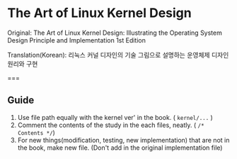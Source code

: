 The Art of Linux Kernel Design
===

Original: The Art of Linux Kernel Design: Illustrating the Operating System Design Principle and Implementation 1st Edition

Translation(Korean): 리눅스 커널 디자인의 기술 그림으로 설명하는 운영체제 디자인 원리와 구현

===

Guide
---

1. Use file path equally with the kernel ver' in the book. ( `kernel/...` )
2. Comment the contents of the study in the each files, neatly. ( `/* Contents */`)
3. For new things(modification, testing, new implementation) that are not in the book, make new file. (Don't add in the original implementation file)
